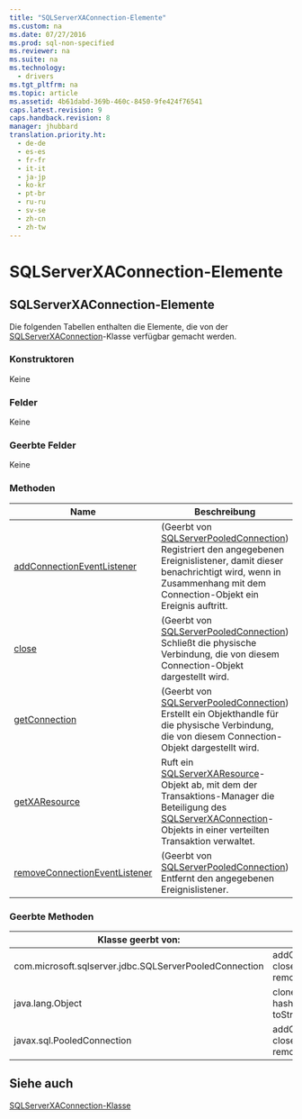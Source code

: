 ```yaml
---
title: "SQLServerXAConnection-Elemente"
ms.custom: na
ms.date: 07/27/2016
ms.prod: sql-non-specified
ms.reviewer: na
ms.suite: na
ms.technology: 
  - drivers
ms.tgt_pltfrm: na
ms.topic: article
ms.assetid: 4b61dabd-369b-460c-8450-9fe424f76541
caps.latest.revision: 9
caps.handback.revision: 8
manager: jhubbard
translation.priority.ht: 
  - de-de
  - es-es
  - fr-fr
  - it-it
  - ja-jp
  - ko-kr
  - pt-br
  - ru-ru
  - sv-se
  - zh-cn
  - zh-tw
---
```

# SQLServerXAConnection-Elemente
    
## SQLServerXAConnection\-Elemente  
 Die folgenden Tabellen enthalten die Elemente, die von der [SQLServerXAConnection](../content/SQLServerXAConnection-Class.md)\-Klasse verfügbar gemacht werden.  
  
### Konstruktoren  
 Keine  
  
### Felder  
 Keine  
  
### Geerbte Felder  
 Keine  
  
### Methoden  
  
|Name|Beschreibung|  
|----------|------------------|  
|[addConnectionEventListener](../content/addConnectionEventListener-Method--SQLServerPooledConnection-.md)|\(Geerbt von [SQLServerPooledConnection](../content/SQLServerPooledConnection-Class.md)\) Registriert den angegebenen Ereignislistener, damit dieser benachrichtigt wird, wenn in Zusammenhang mit dem Connection\-Objekt ein Ereignis auftritt.|  
|[close](../content/close-Method--SQLServerPooledConnection-.md)|\(Geerbt von [SQLServerPooledConnection](../content/SQLServerPooledConnection-Class.md)\) Schließt die physische Verbindung, die von diesem Connection\-Objekt dargestellt wird.|  
|[getConnection](../content/getConnection-Method--SQLServerPooledConnection-.md)|\(Geerbt von [SQLServerPooledConnection](../content/SQLServerPooledConnection-Class.md)\) Erstellt ein Objekthandle für die physische Verbindung, die von diesem Connection\-Objekt dargestellt wird.|  
|[getXAResource](../content/getXAResource-Method--SQLServerXAConnection-.md)|Ruft ein [SQLServerXAResource](../content/SQLServerXAResource-Class.md)\-Objekt ab, mit dem der Transaktions\-Manager die Beteiligung des [SQLServerXAConnection](../content/SQLServerXAConnection-Class.md)\-Objekts in einer verteilten Transaktion verwaltet.|  
|[removeConnectionEventListener](../content/removeConnectionEventListener-Method--SQLServerPooledConnection-.md)|\(Geerbt von [SQLServerPooledConnection](../content/SQLServerPooledConnection-Class.md)\) Entfernt den angegebenen Ereignislistener.|  
  
### Geerbte Methoden  
  
|Klasse geerbt von:|Methoden|  
|------------------------|--------------|  
|com.microsoft.sqlserver.jdbc.SQLServerPooledConnection|addConnectionEventListener, close, getConnection, removeConnectionEventListener|  
|java.lang.Object|clone, equals, finalize, getClass, hashCode, notify, notifyAll, toString, wait|  
|javax.sql.PooledConnection|addConnectionEventListener, close, getConnection, removeConnectionEventListener|  
  
## Siehe auch  
 [SQLServerXAConnection-Klasse](../content/SQLServerXAConnection-Class.md)  
  
  